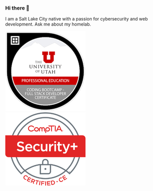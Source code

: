 ### Hi there 👋

<!--
**dotdlew/dotdlew** is a ✨ _special_ ✨ repository because its `README.md` (this file) appears on your GitHub profile.

Here are some ideas to get you started:

- 🔭 I’m currently working on ...
- 🌱 I’m currently learning ...
- 👯 I’m looking to collaborate on ...
- 🤔 I’m looking for help with ...
- 💬 Ask me about ...
- 📫 How to reach me: ...
- 😄 Pronouns: ...
- ⚡ Fun fact: ...

![alt text](https://github.com/dotdlew/dotdlew/blob/main/256x-coding-bootcamp-full-stack-developer-certificate.1.png?raw=true)
-->
I am a Salt Lake City native with a passion for cybersecurity and web development. Ask me about my homelab.

<img src="assets/images/UofU-VIRT-BO-FSF-PT-01-2021-U-B/256x-coding-bootcamp-full-stack-developer-certificate.1.png" width="256">
<img src="assets/images/SecurityPlus%20Certified%20CE/SecurityPlus%20Logo%20Certified%20CE.png" width="256">
